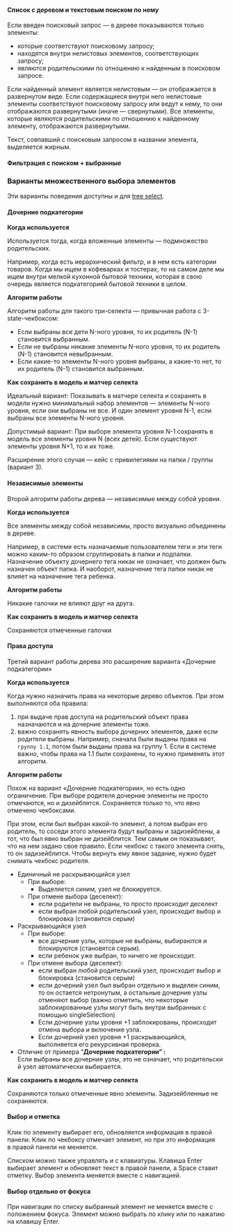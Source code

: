#### Список с деревом и текстовым поиском по нему

Если введен поисковый запрос — в дереве показываются только элементы:

- которые соответствуют поисковому запросу;
- находятся внутри нелистовых элементов, соответствующих запросу;
- являются родительскими по отношению к найденным в поисковом запросе.

Если найденный элемент является нелистовым — он отображается в развернутом виде. Если содержащиеся внутри него нелистовые элементы соответствуют поисковому запросу или ведут к нему, то они отображаются развернутыми (иначе — свернутыми). Все элементы, которые являются родительскими по отношению к найденному элементу, отображаются развернутыми.

Текст, совпавший с поисковым запросом в названии элемента, выделяется жирным.

<!-- example(tree-custom-filtering) -->

#### Фильтрация с поиском + выбранные

<!-- example(tree-checked-filtering) -->

### Варианты множественного выбора элементов

Эти варианты поведения доступны и для [tree select](/ru/components/tree-select).

#### Дочерние подкатегории

**Когда используется**

Используется тогда, когда вложенные элементы — подмножество родительских.

Например, когда есть иерархический фильтр, и в нем есть категории товаров. Когда мы ищем в кофеварках и тостерах, то на самом деле мы ищем внутри мелкой кухонной бытовой техники, которая в свою очередь является подкатегорией бытовой техники в целом.

**Алгоритм работы**

<!-- cspell:ignore -ного -->

Алгоритм работы для такого три-селекта — привычная работа с 3-state-чекбоксом:

- Если выбраны все дети N-ного уровня, то их родитель (N-1) становится выбранным.
- Если не выбраны никакие элементы N-ного уровня, то их родитель (N-1) становится невыбранным.
- Если какие-то элементы N-ного уровня выбраны, а какие-то нет, то их родитель (N-1) становится выбранным.

**Как сохранить в модель и матчер селекта**

Идеальный вариант: Показывать в матчере селекта и сохранять в модели нужно минимальный набор элементов — элементы N-ного уровня, если они выбраны не все. И один элемент уровня N-1, если выбраны все элементы N-ного уровня.

Допустимый вариант: При выборе элемента уровня N-1 сохранять в модель все элементы уровня N (всех детей). Если существуют элементы уровня N+1, то и их тоже.

Расширение этого случая — кейс с привилегиями на папки / группы (вариант 3).

<!-- example(tree-descendants-subcategories) -->

#### Независимые элементы

Второй алгоритм работы дерева — независимые между собой уровни.

**Когда используется**

Все элементы между собой независимы, просто визуально объединены в дереве.

Например, в системе есть назначаемые пользователем теги и эти теги можно каким-то образом сгруппировать в папки и подпапки. Назначение объекту дочернего тега никак не означает, что должен быть назначен объект папка. И наоборот, назначение тега папки никак не влияет на назначение тега ребенка.

**Алгоритм работы**

Никакие галочки не влияют друг на друга.

**Как сохранить в модель и матчер селекта**

Сохраняются отмеченные галочки

<!-- example(tree-multiple-checkbox) -->

#### Права доступа

Третий вариант работы дерева это расширение варианта «Дочерние подкатегории»

**Когда используется**

Когда нужно назначить права на некоторые дерево объектов. При этом выполняются оба правила:

1. при выдаче прав доступа на родительский объект права назначаются и на дочерние элементы тоже.
2. важно сохранять явность выбора дочерних элементов, даже если родители выбраны. Например, сначала были выданы права на `группу 1.1`, потом были выданы права на группу 1. Если в системе важно, чтобы права на 1.1 были сохранены, то нужно применять этот алгоритм.

**Алгоритм работы**

Похож на вариант «Дочерние подкатегории», но есть одно ограничение.
При выборе родителя дочерние элементы не просто отмечаются, но и дизейблятся.
Сохраняется только то, что явно отмечено чекбоксами.

При этом, если был выбран какой-то элемент, а потом выбран его родитель, то соседи этого элемента будут выбраны и задизейблены, а тот, что был явно выбран не дизейблится. Тем самым он показывает, что на нем задано свое правило.
Если чекбокс с такого элемента снять, то он задизейблится. Чтобы вернуть ему явное задание, нужно будет снимать чекбокс родителя.

- Единичный не раскрывающийся узел
    - При выборе:
        - Выделяется синим, узел не блокируется.
    - При отмене выбора (деселект):
        - если родители не выбраны, то просто происходит деселект
        - если выбран любой родительский узел, происходит выбор и блокировка (становится серым)
- Раскрывающийся узел
    - При выборе:
        - все дочерние узлы, которые не выбраны, выбираются и блокируются (становятся серым).
        - если ребенок уже выбран, то ничего не происходит.
    - При отмене выбора (деселект):
        - если выбран любой родительский узел, происходит выбор и блокировка (становится серым)
        - если дочерний узел был выбран отдельно и выделен синим, то он остается нетронутым, а остальные дочерние узлы отменяют выбор (важно отметить, что некоторые заблокированные узлы могут быть внутри выбранных с помощью singleSelection)
        - Если дочерние узлы уровня +1 заблокированы, происходит отмена выбора и включение узла.
        - Если дочерний узел уровня +1 раскрывающийся, выполняется его рекурсивная проверка.
- Отличие от примера “**Дочерние подкатегории” :** Если выбраны все дочерние узлы, это не означает, что родительский узел автоматически выбирается.

**Как сохранить в модель и матчер селекта**

Сохраняются только отмеченные явно элементы. Задизейбленные не сохраняются.

<!-- example(tree-access-rights) -->

#### Выбор и отметка

Клик по элементу выбирает его, обновляется информация в правой панели. Клик по чекбоксу отмечает элемент, но при это информация в правой панели не меняется.

Списком можно также управлять и с клавиатуры. Клавиша Enter выбирает элемент и обновляет текст в правой панели, а Space ставит отметку. Выбор элемента меняется вместе с навигацией.

<!-- example(tree-select-and-mark) -->

#### Выбор отдельно от фокуса

При навигации по списку выбранный элемент не меняется вместе с положением фокуса. Элемент можно выбрать по клику или по нажатию на клавишу Enter.

<!-- example(tree-selection-separate-from-focus) -->
